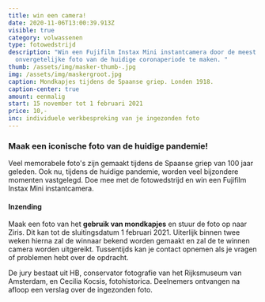 ```yaml
---
title: win een camera!
date: 2020-11-06T13:00:39.913Z
visible: true
category: volwassenen
type: fotowedstrijd
description: "Win een Fujifilm Instax Mini instantcamera door de meest
  onvergetelijke foto van de huidige coronaperiode te maken. "
thumb: /assets/img/masker-thumb-.jpg
img: /assets/img/maskergroot.jpg
caption: Mondkapjes tijdens de Spaanse griep. Londen 1918.
caption-center: true
amount: eenmalig
start: 15 november tot 1 februari 2021
price: 10,-
inc: individuele werkbespreking van je ingezonden foto
---
```

### Maak een iconische foto van de huidige pandemie!

Veel memorabele foto's zijn gemaakt tijdens de Spaanse griep van 100 jaar geleden. Ook nu, tijdens de huidige pandemie, worden veel bijzondere momenten vastgelegd.  Doe mee met de fotowedstrijd en win een Fujifilm Instax Mini instantcamera.

#### Inzending

Maak een foto van het **gebruik van mondkapjes** en stuur de foto op naar Ziris. Dit kan tot de sluitingsdatum 1 februari 2021. Uiterlijk binnen twee weken hierna zal de winnaar bekend worden gemaakt en zal de te winnen camera worden uitgereikt. Tussentijds kan je contact opnemen als je vragen of problemen hebt over de opdracht.

De jury bestaat uit HB, conservator fotografie van het Rijksmuseum van Amsterdam, en Cecilia Kocsis, fotohistorica. Deelnemers ontvangen na afloop een verslag over de ingezonden foto.